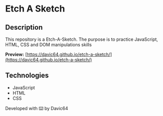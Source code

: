 # Etch A Sketch

## Description
This repository is a Etch-A-Sketch. The purpose is to practice JavaScript, HTML, CSS and DOM manipulations skills

**Preview:** [https://davic64.github.io/etch-a-sketch/](https://davic64.github.io/etch-a-sketch/)

## Technologies
- JavaScript
- HTML
- CSS

Developed with ⌨️ by Davic64